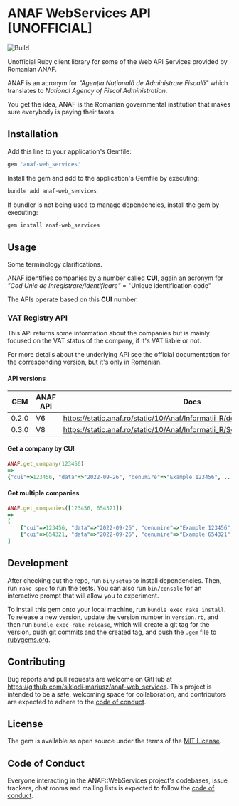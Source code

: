 # ANAF WebServices API [UNOFFICIAL]

![Build](https://github.com/siklodi-mariusz/anaf-web_services/actions/workflows/main.yml/badge.svg)

Unofficial Ruby client library for some of the Web API Services provided by Romanian ANAF.

ANAF is an acronym for *"Agenția Națională de Administrare Fiscală"* which translates to *National Agency of Fiscal Administration*.

You get the idea, ANAF is the Romanian governmental institution that makes sure everybody is paying their taxes.

## Installation

Add this line to your application's Gemfile:

```ruby
gem 'anaf-web_services'
```

Install the gem and add to the application's Gemfile by executing:

```bash
bundle add anaf-web_services
```

If bundler is not being used to manage dependencies, install the gem by executing:

```bash
gem install anaf-web_services
```

## Usage

Some terminology clarifications.

ANAF identifies companies by a number called **CUI**, again an acronym for *"Cod Unic de Inregistrare/Identificare"* = "Unique identification code"

The APIs operate based on this **CUI** number.

### VAT Registry API

This API returns some information about the companies but is mainly focused on the VAT status of the company, if it's VAT liable or not.

For more details about the underlying API see the official documentation for the corresponding version, but it's only in Romanian.

#### API versions

| GEM   | ANAF API | Docs                                                                          |
|-------|----------|-------------------------------------------------------------------------------|
| 0.2.0 | V6       | https://static.anaf.ro/static/10/Anaf/Informatii_R/doc_WS_V6.txt              |
| 0.3.0 | V8       | https://static.anaf.ro/static/10/Anaf/Informatii_R/Servicii_web/doc_WS_V8.txt |

#### Get a company by CUI

```ruby
ANAF.get_company(123456)
=>
{"cui"=>123456, "data"=>"2022-09-26", "denumire"=>"Example 123456", ... }
```

#### Get multiple companies

```ruby
ANAF.get_companies([123456, 654321])
=>
[
    {"cui"=>123456, "data"=>"2022-09-26", "denumire"=>"Example 123456", ... },
    {"cui"=>654321, "data"=>"2022-09-26", "denumire"=>"Example 654321", ... }
]
```

## Development

After checking out the repo, run `bin/setup` to install dependencies. Then, run `rake spec` to run the tests. You can also run `bin/console` for an interactive prompt that will allow you to experiment.

To install this gem onto your local machine, run `bundle exec rake install`. To release a new version, update the version number in `version.rb`, and then run `bundle exec rake release`, which will create a git tag for the version, push git commits and the created tag, and push the `.gem` file to [rubygems.org](https://rubygems.org).

## Contributing

Bug reports and pull requests are welcome on GitHub at https://github.com/siklodi-mariusz/anaf-web_services. This project is intended to be a safe, welcoming space for collaboration, and contributors are expected to adhere to the [code of conduct](https://github.com/siklodi-mariusz/anaf-web_services/blob/main/CODE_OF_CONDUCT.md).

## License

The gem is available as open source under the terms of the [MIT License](https://opensource.org/licenses/MIT).

## Code of Conduct

Everyone interacting in the ANAF::WebServices project's codebases, issue trackers, chat rooms and mailing lists is expected to follow the [code of conduct](https://github.com/siklodi-mariusz/anaf-web_services/blob/main/CODE_OF_CONDUCT.md).
